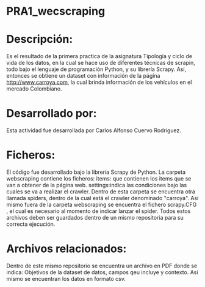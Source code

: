 # PRA1_wecscraping
# Descripción:
Es el resultado de la primera practica de la asignatura Tipología y ciclo de vida de los datos, en la cual se hace uso de diferentes técnicas de scrapin, todo bajo el lenguaje de programación Python, y su librería Scrapy. Así, entonces se obtiene un dataset con información de la página http://www.carroya.com, la cual brinda información de los vehículos en el mercado Colombiano.

# Desarrollado por:
Esta actividad fue desarrollada por Carlos Alfonso Cuervo Rodriguez.

# Ficheros:
El código fue desarrollado bajo la librería Scrapy de Python.
La carpeta webscraping contiene los ficheros: items: que contienen los items que se van a obtener de la página web. settings:indica las condiciones bajo las cuales se va a realizar el crawler. Dentro de esta carpeta se encuentra otra llamada spiders, dentro de la cual está el crawler denominado "carroya".
Así mismo fuera de la carpeta webscraping se encuentra el fichero scrapy.CFG , el cual es necesario al momento de indicar lanzar el spider.
Todos estos archivos deben ser guardados dentro de un mismo repositoria para su correcta ejecución.

# Archivos relacionados:
Dentro de este mismo repositorio se encuentra un archivo en PDF donde se indica: Objetivos de la dataset de datos, campos qeu incluye y contexto. Así mismo se encuentran los datos en formato csv.
